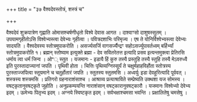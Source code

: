 +++
title = "३७ वैश्वदेवस्तोत्रं, शस्त्रं च"

+++

वैश्वदेवं शुक्रपात्रेण गृह्णाति ओमासश्चर्षणीधृतो विश्वे देवास आगत । दाश्वाꣳसो दाशुषस्सुतम् । उपयामगृहीतोऽसि विश्वेभ्यस्त्वा देवेभ्यः गृहीत्वा । पवित्रदशाभिः परिमृज्य । एष ते योनिर्विश्वेभ्यस्त्वा देवेभ्यः सादयति । वैश्वदेवस्य स्तोत्रमुपाकरोति । असर्ज्यसर्जि वागसर्ज्यैन्द्रꣳ सहोऽसर्ज्युपावर्तध्वम् बर्हिर्भ्यां स्तोत्रमुपाकरोति १। ब्रह्मन् स्तोष्याम इत्युक्ते ब्रह्मा - देव सवितरेतत्त इत्यादि प्रसव इत्यन्तमुक्त्वा प्रेतिरसि धर्माय त्वा धर्मं जिन्व । ओꣲ् स्तुत । यजमानः - इडायै हिं कुरु तस्यै प्रस्तुहि तस्यै स्तुहि तस्यै मेऽवरुध्यै इति पुरस्तादाज्यानां जपति । पृथिवी होता । चित्तिः पृथिव्यग्निस्सूर्यं ते चक्षुर्महाहविर्होता स्तोत्रस्य पुरस्ताज्जपित्वा स्तूयमाने च चतुर्होतारं जपति । स्तुतस्य स्तुतमसि । अध्वर्युः इडा देवहूरित्यादि पूर्ववत् । शस्त्रस्य शस्त्रमसि । प्रतिगरो ग्रहनाराशंसाश्च । आश्राव्य प्रत्याश्राविते सम्प्रेष्यति उक्थशा यज सोमस्य । वषट्कृतानुवषट्कृते जुहोति । अनुप्रकम्पयन्ति नाराशंसान् वषट्कारानुवषट्कारौ । यजमानः विश्वेभ्यो देवेभ्य इदम् । ऊमेभ्यः पितृभ्य इदम् । अग्नये स्विष्टकृत इदम् । सर्वभक्षाश्चमसा भवन्ति । प्रक्षालितेषु चमसेषु ।
